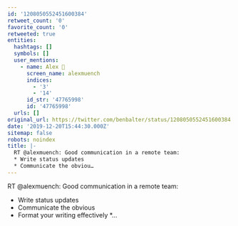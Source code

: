 ```yaml
---
id: '1208050552451600384'
retweet_count: '0'
favorite_count: '0'
retweeted: true
entities:
  hashtags: []
  symbols: []
  user_mentions:
    - name: Alex 🌚
      screen_name: alexmuench
      indices:
        - '3'
        - '14'
      id_str: '47765998'
      id: '47765998'
  urls: []
original_url: https://twitter.com/benbalter/status/1208050552451600384
date: '2019-12-20T15:44:30.000Z'
sitemap: false
robots: noindex
title: |-
  RT @alexmuench: Good communication in a remote team:
  * Write status updates
  * Communicate the obviou…
---
```


RT @alexmuench: Good communication in a remote team:
* Write status updates
* Communicate the obvious 
* Format your writing effectively 
*…
